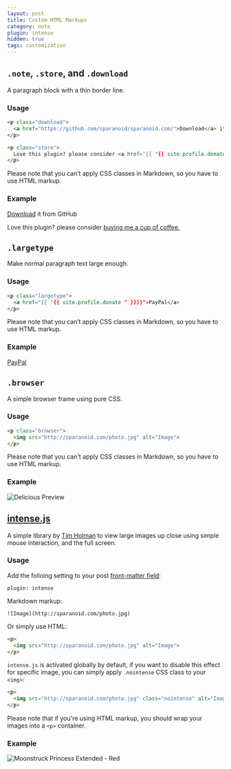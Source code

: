 ```yaml
---
layout: post
title: Custom HTML Markups
category: note
plugin: intense
hidden: true
tags: customization
---
```


## `.note`, `.store`, and `.download`

A paragraph block with a thin border line.

### Usage

```html
<p class="download">
  <a href="https://github.com/sparanoid/sparanoid.com/">Download</a> it from GitHub
</p>

<p class="store">
  Love this plugin? please consider <a href="{{ "{{ site.profile.donate " }}}}">buying me a cup of coffee.</a>
</p>
```

Please note that you can’t apply CSS classes in Markdown, so you have to use HTML markup.

### Example

<p class="download">
  <a href="https://github.com/sparanoid/sparanoid.com/">Download</a> it from GitHub
</p>

<p class="store">
  Love this plugin? please consider <a href="{{ site.profile.donate }}">buying me a cup of coffee.</a>
</p>

## `.largetype`

Make normal paragraph text large enough.

### Usage

```html
<p class="largetype">
  <a href="{{ "{{ site.profile.donate " }}}}">PayPal</a>
</p>
```

Please note that you can’t apply CSS classes in Markdown, so you have to use HTML markup.

### Example

<p class="largetype">
  <a href="{{ site.profile.donate }}">PayPal</a>
</p>

## `.browser`

A simple browser frame using pure CSS.

### Usage

```html
<p class="browser">
  <img src="http://sparanoid.com/photo.jpg" alt="Image">
</p>
```

Please note that you can't apply CSS classes in Markdown, so you have to use HTML markup.

### Example

<p class="browser"><img src="http://rsrc.sparanoid.com/delicious.com.png" alt="Delicious Preview" class=nointense></p>

## [intense.js](http://github.com/tholman/intense-images)

A simple library by [Tim Holman](https://github.com/tholman) to view large images up close using simple mouse interaction, and the full screen.

### Usage

Add the folloing setting to your post [front-matter field](http://jekyllrb.com/docs/frontmatter/):

```
plugin: intense
```

Markdown markup:

```
![Image](http://sparanoid.com/photo.jpg)
```

Or simply use HTML:

```html
<p>
  <img src="http://sparanoid.com/photo.jpg" alt="Image">
</p>
```

`intense.js` is activated globally by default, if you want to disable this effect for specific image, you can simply apply `.nointense` CSS class to your `<img>`:

```html
<p>
  <img src="http://sparanoid.com/photo.jpg" class="nointense" alt="Image">
</p>
```

Please note that if you're using HTML markup, you should wrap your images into a `<p>` container.

### Example

![Moonstruck Princess Extended - Red](http://rsrc.sparanoid.com/moonstruck-princess-ext-red.jpg)
